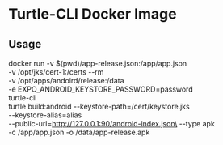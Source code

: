 # Turtle-CLI Docker Image


## Usage

docker run -v $(pwd)/app-release.json:/app/app.json \
-v /opt/jks/cert-1:/certs --rm \
-v /opt/apps/andoird/release:/data \
-e EXPO_ANDROID_KEYSTORE_PASSWORD=password \
turtle-cli\
turtle build:android --keystore-path=/cert/keystore.jks\
--keystore-alias=alias\
--public-url=http://127.0.0.1:90/android-index.json\
--type apk \
-c /app/app.json
-o /data/app-release.apk
